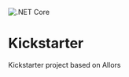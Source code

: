 ![.NET Core](https://github.com/jubayerarefin/kickstart/workflows/.NET%20Core/badge.svg?branch=master)

# Kickstarter

Kickstarter project based on Allors
